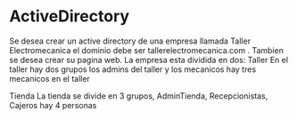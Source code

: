 # ActiveDirectory

Se desea crear un active directory de una empresa llamada Taller Electromecanica el dominio debe ser tallerelectromecanica.com . 
Tambien se desea crear su pagina web.
La empresa esta dividida en dos:
Taller
En el taller hay dos grupos los admins del taller y los mecanicos
hay tres mecanicos en el taller

Tienda
La tienda se divide en 3 grupos, AdminTienda, Recepcionistas, Cajeros
hay 4 personas

